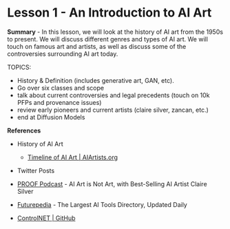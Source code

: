 # Lesson 1 - An Introduction to AI Art

**Summary** - In this lesson, we will look at the history of AI art from the 1950s to present. We will discuss different genres and types of AI art. We will touch on famous art and artists, as well as discuss some of the controversies surrounding AI art today.

TOPICS:
- History & Definition (includes generative art, GAN, etc).
- Go over six classes and scope
- talk about current controversies and legal precedents (touch on 10k PFPs and provenance issues)
- review early pioneers and current artists (claire silver, zancan, etc.)
- end at Diffusion Models

**References**

- History of AI Art
  - [Timeline of AI Art | AIArtists.org](https://aiartists.org/ai-timeline-art)

- Twitter Posts

- [PROOF Podcast](https://podcasts.proof.xyz/artist-profile-ai-art-is-not-art-with-best-selling-ai-artist-claire-silver/) - AI Art is Not Art, with Best-Selling AI Artist Claire Silver

- [Futurepedia](https://www.futurepedia.io/) - The Largest AI Tools Directory, Updated Daily

- [ControlNET | GitHub](https://github.com/lllyasviel/ControlNet)
